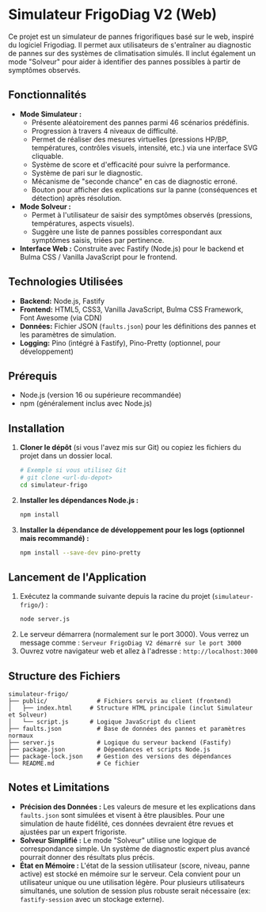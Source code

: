 # Simulateur FrigoDiag V2 (Web)

Ce projet est un simulateur de pannes frigorifiques basé sur le web, inspiré du logiciel Frigodiag. Il permet aux utilisateurs de s'entraîner au diagnostic de pannes sur des systèmes de climatisation simulés. Il inclut également un mode "Solveur" pour aider à identifier des pannes possibles à partir de symptômes observés.

## Fonctionnalités

* **Mode Simulateur :**
    * Présente aléatoirement des pannes parmi 46 scénarios prédéfinis.
    * Progression à travers 4 niveaux de difficulté.
    * Permet de réaliser des mesures virtuelles (pressions HP/BP, températures, contrôles visuels, intensité, etc.) via une interface SVG cliquable.
    * Système de score et d'efficacité pour suivre la performance.
    * Système de pari sur le diagnostic.
    * Mécanisme de "seconde chance" en cas de diagnostic erroné.
    * Bouton pour afficher des explications sur la panne (conséquences et détection) après résolution.
* **Mode Solveur :**
    * Permet à l'utilisateur de saisir des symptômes observés (pressions, températures, aspects visuels).
    * Suggère une liste de pannes possibles correspondant aux symptômes saisis, triées par pertinence.
* **Interface Web :** Construite avec Fastify (Node.js) pour le backend et Bulma CSS / Vanilla JavaScript pour le frontend.

## Technologies Utilisées

* **Backend:** Node.js, Fastify
* **Frontend:** HTML5, CSS3, Vanilla JavaScript, Bulma CSS Framework, Font Awesome (via CDN)
* **Données:** Fichier JSON (`faults.json`) pour les définitions des pannes et les paramètres de simulation.
* **Logging:** Pino (intégré à Fastify), Pino-Pretty (optionnel, pour développement)

## Prérequis

* Node.js (version 16 ou supérieure recommandée)
* npm (généralement inclus avec Node.js)

## Installation

1.  **Cloner le dépôt** (si vous l'avez mis sur Git) ou copiez les fichiers du projet dans un dossier local.
    ```bash
    # Exemple si vous utilisez Git
    # git clone <url-du-depot>
    cd simulateur-frigo
    ```
2.  **Installer les dépendances Node.js :**
    ```bash
    npm install
    ```
3.  **Installer la dépendance de développement pour les logs (optionnel mais recommandé) :**
    ```bash
    npm install --save-dev pino-pretty
    ```

## Lancement de l'Application

1.  Exécutez la commande suivante depuis la racine du projet (`simulateur-frigo/`) :
    ```bash
    node server.js
    ```
2.  Le serveur démarrera (normalement sur le port 3000). Vous verrez un message comme :
    `Serveur FrigoDiag V2 démarré sur le port 3000`
3.  Ouvrez votre navigateur web et allez à l'adresse : `http://localhost:3000`

## Structure des Fichiers

```
simulateur-frigo/
├── public/              # Fichiers servis au client (frontend)
│   ├── index.html     # Structure HTML principale (inclut Simulateur et Solveur)
│   └── script.js      # Logique JavaScript du client
├── faults.json          # Base de données des pannes et paramètres normaux
├── server.js            # Logique du serveur backend (Fastify)
├── package.json         # Dépendances et scripts Node.js
├── package-lock.json    # Gestion des versions des dépendances
└── README.md            # Ce fichier
```

## Notes et Limitations

* **Précision des Données :** Les valeurs de mesure et les explications dans `faults.json` sont simulées et visent à être plausibles. Pour une simulation de haute fidélité, ces données devraient être revues et ajustées par un expert frigoriste.
* **Solveur Simplifié :** Le mode "Solveur" utilise une logique de correspondance simple. Un système de diagnostic expert plus avancé pourrait donner des résultats plus précis.
* **État en Mémoire :** L'état de la session utilisateur (score, niveau, panne active) est stocké en mémoire sur le serveur. Cela convient pour un utilisateur unique ou une utilisation légère. Pour plusieurs utilisateurs simultanés, une solution de session plus robuste serait nécessaire (ex: `fastify-session` avec un stockage externe).
